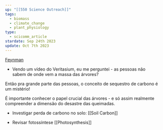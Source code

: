 ```yaml
---
up: "[[550 Science Outreach]]"
tags:
  - biomass
  - climate_change
  - plant_physiology
type:
  - scicomm_article
stardate: Sep 24th 2023
update: Oct 7th 2023
---
```


[Feynman](https://www.youtube.com/watch?v=ifk6iuLQk28)


- Vendo um vídeo do Veritasium, eu me perguntei - as pessoas não sabem de onde vem a massa das árvores?

Então pra grande parte das pessoas, o conceito de sequestro de carbono é um mistério!

É importante conhecer o papel crucial das árvores - e só assim realmente compreender a dimensão do desastre das queimadas.

- Investigar perda de carbono no solo:
[[Soil Carbon]]

- Revisar fotossíntese
[[Photosynthesis]]